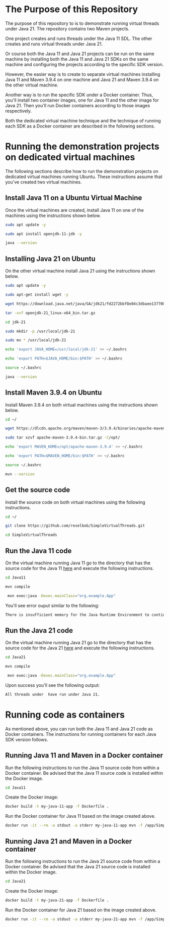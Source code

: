 # The Purpose of this Repository

The purpose of this repository to is to demonstrate running virtual threads under Java 21. The repository contains two Maven projects.

One project creates and runs threads under the Java 11 SDL. The other creates and runs virtual threads under Java 21.

Or course both the Java 11 and Java 21 projects can be run on the same machine by installing both the Java 11 and Java 21 SDKs on the same machine and configuring the projects according to the specific SDK version.

However, the easier way is to create to separate virtual machines installing Java 11 and Maven 3.9.4 on one machine and Java 21 and Maven 3.9.4 on the other virtual machine.

Another way is to run the specific SDK under a Docker container. Thus, you'll install two container images, one for Java 11 and the other image for Java 21. Then you'll run Docker containers according to those images respectively.

Both the dedicated virtual machine technique and the technique of running each SDK as a Docker container are described in the following sections.

# Running the demonstration projects on dedicated virtual machines
The following sections describe how to run the demonstration projects on dedicated virtual machines running Ubuntu. These instructions assume that you've created two virtual machines.


## Install Java 11 on a Ubuntu Virtual Machine

Once the virtual machines are created, install Java 11 on one of the machines using the instructions shown below.

```bash
sudo apt update -y
```

```bash
sudo apt install openjdk-11-jdk -y
```

```bash
java --version
```


## Installing Java 21 on Ubuntu

On the other virtual machine install Java 21 using the instructions shown below.

```bash
sudo apt update -y
```

```bash
sudo apt-get install wget -y
```

```bash
wget https://download.java.net/java/GA/jdk21/fd2272bbf8e04c3dbaee13770090416c/35/GPL/openjdk-21_linux-x64_bin.tar.gz
```

```bash
tar -xvf openjdk-21_linux-x64_bin.tar.gz
```

```bash
cd jdk-21
```

```bash
sudo mkdir -p /usr/local/jdk-21
```

```bash
sudo mv * /usr/local/jdk-21
```

```bash
echo 'export JAVA_HOME=/usr/local/jdk-21' >> ~/.bashrc
```

```bash
echo 'export PATH=$JAVA_HOME/bin:$PATH' >> ~/.bashrc
```

```bash
source ~/.bashrc
```

```bash
java --version
```

## Install Maven 3.9.4 on Ubuntu

Install Maven 3.9.4 on both virtual machines using the instructions shown below.

```bash
cd ~/
```

```bash
wget https://dlcdn.apache.org/maven/maven-3/3.9.4/binaries/apache-maven-3.9.4-bin.tar.gz
```

```bash
sudo tar xzvf apache-maven-3.9.4-bin.tar.gz -C/opt/
```

```bash
echo 'export MAVEN_HOME=/opt/apache-maven-3.9.4' >> ~/.bashrc
```

```bash
echo 'export PATH=$MAVEN_HOME/bin:$PATH' >> ~/.bashrc
```

```bash
source ~/.bashrc
```

```bash
mvn --version
```

## Get the source code

Install the source code on both virtual machines using the following instructions.

```bash
cd ~/
```

```bash
git clone https://github.com/reselbob/SimpleVirtualThreads.git
```

```bash
cd SimpleVirtualThreads
```

## Run the Java 11 code

On the virtual machine running Java 11 go to the directory that has the source code for the Java 11 [here](./Java11) and execute the following instructions.

```bash
cd Java11
```

```bash
mvn compile   
```

```bash
 mvn exec:java -Dexec.mainClass="org.example.App"
```

You'll see error ouput similar to the following:

```bash
There is insufficient memory for the Java Runtime Environment to continue.
```

## Run the Java 21 code

On the virtual machine running Java 21 go to the directory that has the source code for the Java 21 [here](./Java21) and execute the following instructions.

```bash
cd Java21
```

```bash
mvn compile   
```

```bash
 mvn exec:java -Dexec.mainClass="org.example.App" 
```

Upon success you'll see the following output:

```bash
All threads under  have run under Java 21.
```

# Running code as containers

As mentioned above, you can run both the Java 11 and Java 21 code as Docker containers. The instructions for running containers for each Java SDK version follows.

## Running Java 11 and Maven in a Docker container

Run the following instructions to run the Java 11 source code from within a Docker container. Be advised that the Java 11 source code is installed within the Docker image. 

```bash
cd Java11
```

Create the Docker image:

```bash
docker build -t my-java-11-app -f Dockerfile .
```

Run the Docker container for Java 11 based on the image created above.

```bash
docker run -it --rm -a stdout -a stderr my-java-11-app mvn -f /app/SimpleVirtualThreads/Java11/pom.xml  exec:java -Dexec.mainClass="org.example.App"
```

## Running Java 21 and Maven in a Docker container

Run the following instructions to run the Java 21 source code from within a Docker container. Be advised that the Java 21 source code is installed within the Docker image. 

```bash
cd Java21
```

Create the Docker image:

```bash
docker build -t my-java-21-app -f Dockerfile .
```

Run the Docker container for Java 21 based on the image created above.

```bash
docker run -it --rm -a stdout -a stderr my-java-21-app mvn -f /app/SimpleVirtualThreads/Java21/pom.xml  exec:java -Dexec.mainClass="org.example.App"
```

